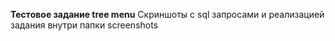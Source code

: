 **﻿Тестовое задание tree menu**
Скриншоты с sql запросами и реализацией задания внутри папки screenshots
